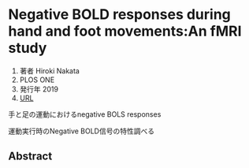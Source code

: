 # Negative BOLD responses during hand and foot movements:An fMRI study
1. 著者 Hiroki Nakata
2. PLOS ONE
3. 発行年 2019
4. [URL](https://journals.plos.org/plosone/article?id=10.1371/journal.pone.0215736)

手と足の運動におけるnegative BOLS responses

運動実行時のNegative BOLD信号の特性調べる  

## Abstract
